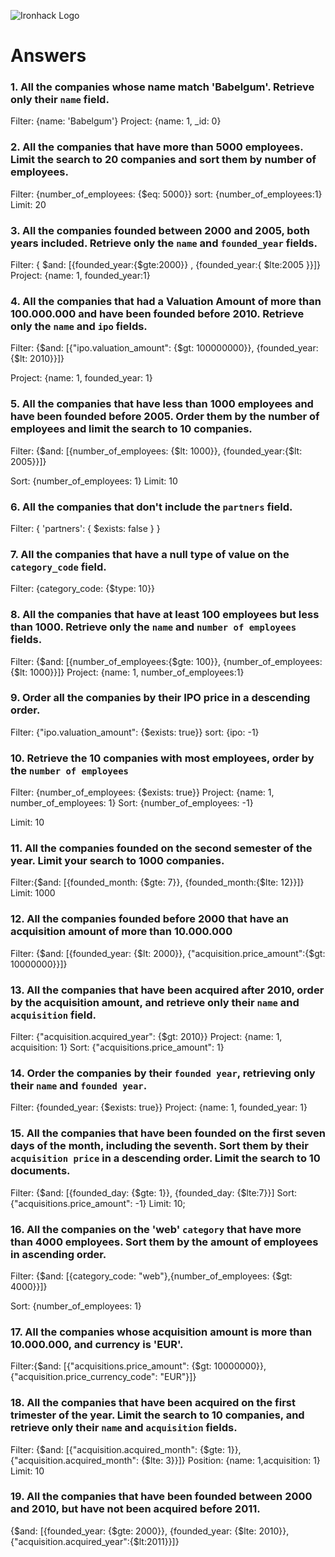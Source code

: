 ![Ironhack Logo](https://i.imgur.com/1QgrNNw.png)

# Answers

### 1. All the companies whose name match 'Babelgum'. Retrieve only their `name` field.

<!-- Your Code Goes Here -->
Filter: {name: 'Babelgum'}
Project: {name: 1, _id: 0}

### 2. All the companies that have more than 5000 employees. Limit the search to 20 companies and sort them by **number of employees**.

<!-- Your Code Goes Here -->
Filter: {number_of_employees: {$eq: 5000}}
sort: {number_of_employees:1}
Limit:  20

### 3. All the companies founded between 2000 and 2005, both years included. Retrieve only the `name` and `founded_year` fields.

<!-- Your Code Goes Here -->
Filter: { $and: [{founded_year:{$gte:2000}} , {founded_year:{ $lte:2005 }}]}
Project: {name: 1, founded_year:1}

### 4. All the companies that had a Valuation Amount of more than 100.000.000 and have been founded before 2010. Retrieve only the `name` and `ipo` fields.

<!-- Your Code Goes Here -->
Filter: {$and: [{"ipo.valuation_amount": {$gt: 100000000}}, {founded_year:{$lt: 2010}}]}

Project: {name: 1, founded_year: 1}

### 5. All the companies that have less than 1000 employees and have been founded before 2005. Order them by the number of employees and limit the search to 10 companies.

<!-- Your Code Goes Here -->
Filter: {$and: [{number_of_employees: {$lt: 1000}}, {founded_year:{$lt: 2005}}]}

Sort: {number_of_employees: 1}
Limit: 10
### 6. All the companies that don't include the `partners` field.


<!-- Your Code Goes Here -->
Filter: { 'partners': { $exists: false } }

### 7. All the companies that have a null type of value on the `category_code` field.

<!-- Your Code Goes Here -->
Filter: {category_code: {$type: 10}}

### 8. All the companies that have at least 100 employees but less than 1000. Retrieve only the `name` and `number of employees` fields.

<!-- Your Code Goes Here -->
Filter: {$and: [{number_of_employees:{$gte: 100}}, {number_of_employees:{$lt: 1000}}]}
Project: {name: 1, number_of_employees:1}

### 9. Order all the companies by their IPO price in a descending order.

<!-- Your Code Goes Here -->
Filter: {"ipo.valuation_amount": {$exists: true}}
sort: {ipo: -1}

### 10. Retrieve the 10 companies with most employees, order by the `number of employees`

<!-- Your Code Goes Here -->
Filter: {number_of_employees: {$exists: true}}
Project: {name: 1, number_of_employees: 1}
Sort: {number_of_employees: -1}

Limit: 10

### 11. All the companies founded on the second semester of the year. Limit your search to 1000 companies.

<!-- Your Code Goes Here -->
Filter:{$and: [{founded_month: {$gte: 7}}, {founded_month:{$lte: 12}}]}
Limit: 1000

### 12. All the companies founded before 2000 that have an acquisition amount of more than 10.000.000

<!-- Your Code Goes Here -->
Filter: {$and: [{founded_year: {$lt: 2000}}, {"acquisition.price_amount":{$gt: 10000000}}]}

### 13. All the companies that have been acquired after 2010, order by the acquisition amount, and retrieve only their `name` and `acquisition` field.

<!-- Your Code Goes Here -->
Filter: {"acquisition.acquired_year": {$gt: 2010}}
Project: {name: 1, acquisition: 1}
Sort: {"acquisitions.price_amount": 1}

### 14. Order the companies by their `founded year`, retrieving only their `name` and `founded year`.

<!-- Your Code Goes Here -->
Filter: {founded_year: {$exists: true}}
Project: {name: 1, founded_year: 1}

### 15. All the companies that have been founded on the first seven days of the month, including the seventh. Sort them by their `acquisition price` in a descending order. Limit the search to 10 documents.

<!-- Your Code Goes Here -->
Filter: {$and: [{founded_day: {$gte: 1}}, {founded_day: {$lte:7}}]
Sort: {"acquisitions.price_amount": -1}
Limit: 10;

### 16. All the companies on the 'web' `category` that have more than 4000 employees. Sort them by the amount of employees in ascending order.

<!-- Your Code Goes Here -->
Filter: {$and: [{category_code: "web"},{number_of_employees: {$gt: 4000}}]}

Sort: {number_of_employees: 1}

### 17. All the companies whose acquisition amount is more than 10.000.000, and currency is 'EUR'.

<!-- Your Code Goes Here -->
Filter:{$and: [{"acquisitions.price_amount": {$gt: 10000000}},{"acquisition.price_currency_code": "EUR"}]}

### 18. All the companies that have been acquired on the first trimester of the year. Limit the search to 10 companies, and retrieve only their `name` and `acquisition` fields.

<!-- Your Code Goes Here -->
Filter: {$and: [{"acquisition.acquired_month": {$gte: 1}}, {"acquisition.acquired_month": {$lte: 3}}]}
Position: {name: 1,acquisition: 1}
Limit: 10

### 19. All the companies that have been founded between 2000 and 2010, but have not been acquired before 2011.

<!-- Your Code Goes Here -->
{$and: [{founded_year: {$gte: 2000}}, {founded_year: {$lte: 2010}}, {"acquisition.acquired_year":{$lt:2011}}]}
